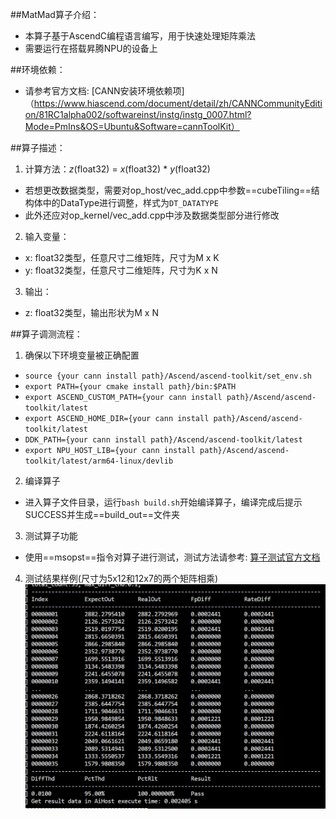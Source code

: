 ##MatMad算子介绍：
 - 本算子基于AscendC编程语言编写，用于快速处理矩阵乘法
 - 需要运行在搭载昇腾NPU的设备上

##环境依赖：
 - 请参考官方文档: [CANN安装环境依赖项]（https://www.hiascend.com/document/detail/zh/CANNCommunityEdition/81RC1alpha002/softwareinst/instg/instg_0007.html?Mode=PmIns&OS=Ubuntu&Software=cannToolKit）

##算子描述：
1. 计算方法：*z*(float32) = *x*(float32) * *y*(float32)
  - 若想更改数据类型，需要对op_host/vec_add.cpp中参数==cubeTiling==结构体中的DataType进行调整，样式为`DT_DATATYPE`
  - 此外还应对op_kernel/vec_add.cpp中涉及数据类型部分进行修改
2. 输入变量：
  - x: float32类型，任意尺寸二维矩阵，尺寸为M x K
  - y: float32类型，任意尺寸二维矩阵，尺寸为K x N
3. 输出：
  - z: float32类型，输出形状为M x N

##算子调测流程：
1. 确保以下环境变量被正确配置
 - `source {your cann install path}/Ascend/ascend-toolkit/set_env.sh`
 - `export PATH={your cmake install path}/bin:$PATH`
 - `export ASCEND_CUSTOM_PATH={your cann install path}/Ascend/ascend-toolkit/latest`
 - `export ASCEND_HOME_DIR={your cann install path}/Ascend/ascend-toolkit/latest`
 - `DDK_PATH={your cann install path}/Ascend/ascend-toolkit/latest`
 - `export NPU_HOST_LIB={your cann install path}/Ascend/ascend-toolkit/latest/arm64-linux/devlib`
2. 编译算子
 - 进入算子文件目录，运行`bash build.sh`开始编译算子，编译完成后提示SUCCESS并生成==build_out==文件夹
3. 测试算子功能
 - 使用==msopst==指令对算子进行测试，测试方法请参考: [算子测试官方文档](https://www.hiascend.com/document/detail/zh/CANNCommunityEdition/81RC1alpha002/devaids/opdev/optool/atlasopdev_16_0029.html)
4. 测试结果样例(尺寸为5x12和12x7的两个矩阵相乘)
![MatMad结果样例](./matmad_result.png)